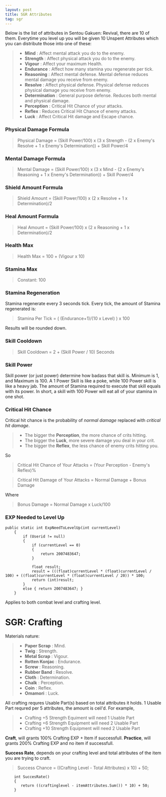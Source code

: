 ```yaml
---
layout: post
title: SGR Attributes
tag: sgr
---
```

Below is the list of attributes in Sentou Gakuen: Revival, there are 10 of them. Everytime you level up you will be given 10 Unspent Attributes which you can distribute those into one of these:
>  - **Mind** : Affect mental attack you do to the enemy.
>  - **Strength** : Affect physical attack you do to the enemy.
>  - **Vigour** : Affect your maximum Health. 
>  - **Endurance** : Affect how many stamina you regenerate per tick.
>  - **Reasoning** : Affect mental defense. Mental defense reduces mental damage you receive from enemy.
>  - **Resolve** : Affect physical defense. Physical defense reduces physical damage you receive from enemy.
>  - **Determination** : General purpose defense. Reduces both mental and physical damage.
>  - **Perception** : Critical Hit Chance of your attacks.
>  - **Reflex** : Reduces Critical Hit Chance of enemy attacks.
>  - **Luck** : Affect Critical Hit damage and Escape chance.

### Physical Damage Formula
> Physical Damage = (Skill Power/100) x (3 x Strength - (2 x Enemy's Resolve + 1 x Enemy's Determination)) + Skill Power/4

### Mental Damage Formula
> Mental Damage = (Skill Power/100) x (3 x Mind - (2 x Enemy's Reasoning + 1 x Enemy's Determination)) + Skill Power/4

### Shield Amount Formula 
> Shield Amount = (Skill Power/100) x (2 x Resolve + 1 x Determination)/2

### Heal Amount Formula
> Heal Amount = (Skill Power/100) x (2 x Reasoning + 1 x Determination)/2

### Health Max
> Health Max = 100 + (Vigour x 10)

### Stamina Max
> Constant: 100

### Stamina Regeneration
Stamina regenerate every 3 seconds tick. Every tick, the amount of Stamina regenerated is:
> Stamina Per Tick = ( (Endurance+1)/(10 x Level) ) x 100

Results will be rounded down.

### Skill Cooldown
> Skill Cooldown = 2 + (Skill Power / 10) Seconds

### Skill Power
Skill power (or just power) determine how badass that skill is. Minimum is 1, and Maximum is 100. A 1 Power Skill is like a poke, while 100 Power skill is like a heavy jab. The amount of Stamina required to execute that skill equals with its power. In short, a skill with 100 Power will eat all of your stamina in one shot. 

### Critical Hit Chance
Critical hit chance is the probability of *normal damage* replaced with *critical hit damage*. 
>- The bigger the **Perception**, the more chance of crits hitting. 
>- The bigger the **Luck**, more severe damage you deal in your crit. 
>- The bigger the **Reflex**, the less chance of enemy crits hitting you. 

So
> Critical Hit Chance of Your Attacks = (Your Perception - Enemy's Reflex)%

> Critical Hit Damage of Your Attacks = Normal Damage + Bonus Damage

Where
> Bonus Damage = Normal Damage x Luck/100

### EXP Needed to Level Up

```Csharp
public static int ExpNeedToLevelUp(int currentLevel)
    {
        if (Userid != null)
        {
            if (currentLevel == 0)
            {
                return 2007483647;
            }

            float result;
            result = (((float)currentLevel * (float)currentLevel / 100) + ((float)currentLevel * (float)currentLevel / 20)) * 100;
            return (int)result;
        }
        else { return 2007483647; }
    }
```

Applies to both combat level and crafting level.

# SGR: Crafting

Materials nature:
>  - **Paper Scrap** : Mind.
>  - **Twig** : Strength.
>  - **Metal Scrap** : Vigour. 
>  - **Rotten Konjac** : Endurance.
>  - **Screw** : Reasoning.
>  - **Rubber Band** : Resolve.
>  - **Cloth** : Determination.
>  - **Chalk** : Perception.
>  - **Coin** : Reflex.
>  - **Omamori** : Luck.
 
All crafting requres Usable Part(s) based on total attributes it holds. 1 Usable Part requred per 5 attributes, the amount is ceil'd. For example, 
>- Crafting +5 Strength Equiment will need 1 Usable Part
>- Crafting +6 Strength Equipment will need 2 Usable Part
>- Crafting +10 Strength Equipment will need 2 Usable Part
 
**Craft**, will grants 100% Crafting EXP + Item if successfull.
**Practice**, will grants 200% Crafting EXP and no item if successfull.

**Success Rate**, depends on your crafting level and total attributes of the item you are trying to craft. 

> Success Chance = ((Crafting Level - Total Attributes) x 10) + 50;

```Csharp
    int SuccesRate()
    {
       return ((craftinglevel - itemAttributes.Sum()) * 10) + 50;
    }
```

